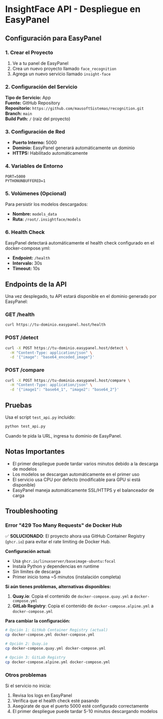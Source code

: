 # InsightFace API - Despliegue en EasyPanel

## Configuración para EasyPanel

### 1. Crear el Proyecto

1. Ve a tu panel de EasyPanel
2. Crea un nuevo proyecto llamado `face_recognition`
3. Agrega un nuevo servicio llamado `insight-face`

### 2. Configuración del Servicio

**Tipo de Servicio:** App  
**Fuente:** GitHub Repository  
**Repositorio:** `https://github.com/mausoftSistemas/recognition.git`  
**Branch:** `main`  
**Build Path:** `/` (raíz del proyecto)  

### 3. Configuración de Red

- **Puerto Interno:** 5000
- **Dominio:** EasyPanel generará automáticamente un dominio
- **HTTPS:** Habilitado automáticamente

### 4. Variables de Entorno

```
PORT=5000
PYTHONUNBUFFERED=1
```

### 5. Volúmenes (Opcional)

Para persistir los modelos descargados:
- **Nombre:** `models_data`
- **Ruta:** `/root/.insightface/models`

### 6. Health Check

EasyPanel detectará automáticamente el health check configurado en el docker-compose.yml:
- **Endpoint:** `/health`
- **Intervalo:** 30s
- **Timeout:** 10s

## Endpoints de la API

Una vez desplegado, tu API estará disponible en el dominio generado por EasyPanel:

### GET /health
```bash
curl https://tu-dominio.easypanel.host/health
```

### POST /detect
```bash
curl -X POST https://tu-dominio.easypanel.host/detect \
  -H "Content-Type: application/json" \
  -d '{"image": "base64_encoded_image"}'
```

### POST /compare
```bash
curl -X POST https://tu-dominio.easypanel.host/compare \
  -H "Content-Type: application/json" \
  -d '{"image1": "base64_1", "image2": "base64_2"}'
```

## Pruebas

Usa el script `test_api.py` incluido:

```bash
python test_api.py
```

Cuando te pida la URL, ingresa tu dominio de EasyPanel.

## Notas Importantes

- El primer despliegue puede tardar varios minutos debido a la descarga de modelos
- Los modelos se descargan automáticamente en el primer uso
- El servicio usa CPU por defecto (modificable para GPU si está disponible)
- EasyPanel maneja automáticamente SSL/HTTPS y el balanceador de carga

## Troubleshooting

### Error "429 Too Many Requests" de Docker Hub

✅ **SOLUCIONADO**: El proyecto ahora usa GitHub Container Registry (`ghcr.io`) para evitar el rate limiting de Docker Hub.

**Configuración actual:**
- Usa `ghcr.io/linuxserver/baseimage-ubuntu:focal`
- Instala Python y dependencias en runtime
- Sin límites de descarga
- Primer inicio toma ~5 minutos (instalación completa)

**Si aún tienes problemas, alternativas disponibles:**

1. **Quay.io**: Copia el contenido de `docker-compose.quay.yml` a `docker-compose.yml`
2. **GitLab Registry**: Copia el contenido de `docker-compose.alpine.yml` a `docker-compose.yml`

**Para cambiar la configuración:**
```bash
# Opción 1: GitHub Container Registry (actual)
cp docker-compose.yml docker-compose.yml

# Opción 2: Quay.io
cp docker-compose.quay.yml docker-compose.yml

# Opción 3: GitLab Registry  
cp docker-compose.alpine.yml docker-compose.yml
```

### Otros problemas

Si el servicio no inicia:
1. Revisa los logs en EasyPanel
2. Verifica que el health check esté pasando
3. Asegúrate de que el puerto 5000 esté configurado correctamente
4. El primer despliegue puede tardar 5-10 minutos descargando modelos